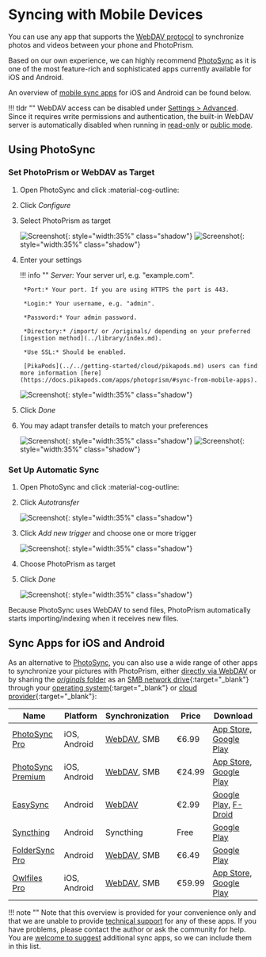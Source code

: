 # Syncing with Mobile Devices

You can use any app that supports the [WebDAV protocol](webdav.md) to synchronize photos and videos between your phone and PhotoPrism.

Based on our own experience, we can highly recommend [PhotoSync](https://link.photoprism.app/photosync) as it is one of the most feature-rich and sophisticated apps currently available for iOS and Android.

An overview of [mobile sync apps](#sync-apps-for-ios-and-android) for iOS and Android can be found below.

!!! tldr ""
    WebDAV access can be disabled under [Settings > Advanced](../settings/advanced.md). Since it requires write permissions and authentication, the built-in WebDAV server is automatically disabled when running in [read-only](../../getting-started/config-options.md#feature-flags) or [public mode](../../getting-started/config-options.md#authentication).

## Using PhotoSync

### Set PhotoPrism or WebDAV as Target

1. Open PhotoSync and click :material-cog-outline:
2. Click *Configure*
3. Select PhotoPrism as target

    ![Screenshot](img/photosync-1.jpg){: style="width:35%" class="shadow"}
    ![Screenshot](img/photosync-2.jpg){: style="width:35%" class="shadow"}

4. Enter your settings

    !!! info ""
        *Server:* Your server url, e.g. "example.com".
        
        *Port:* Your port. If you are using HTTPS the port is 443.

        *Login:* Your username, e.g. "admin".
        
        *Password:* Your admin password.

        *Directory:* /import/ or /originals/ depending on your preferred [ingestion method](../library/index.md).
        
        *Use SSL:* Should be enabled.

        [PikaPods](../../getting-started/cloud/pikapods.md) users can find more information [here](https://docs.pikapods.com/apps/photoprism/#sync-from-mobile-apps). 

      ![Screenshot](img/photosync-3.jpg){: style="width:35%" class="shadow"}

6. Click *Done*
7. You may adapt transfer details to match your preferences

      ![Screenshot](img/photosync-4.jpg){: style="width:35%" class="shadow"}
      ![Screenshot](img/photosync-5.jpg){: style="width:35%" class="shadow"}

### Set Up Automatic Sync

1. Open PhotoSync and click :material-cog-outline:
2. Click *Autotransfer*

      ![Screenshot](img/photosync-1.jpg){: style="width:35%" class="shadow"}

3. Click *Add new trigger* and choose one or more trigger

      ![Screenshot](img/photosync-6.jpg){: style="width:35%" class="shadow"}

4. Choose PhotoPrism as target
5. Click *Done*

      ![Screenshot](img/photosync-7.jpg){: style="width:35%" class="shadow"}

Because PhotoSync uses WebDAV to send files, PhotoPrism automatically starts importing/indexing when it receives new files.

## Sync Apps for iOS and Android

As an alternative to [PhotoSync](#using-photosync), you can also use a wide range of other apps to synchronize your pictures with PhotoPrism, either [directly via WebDAV](webdav.md#server-url) or by sharing the [
*originals* folder](../backups/folders.md#originals) as an [SMB network drive](https://ubuntu.com/server/docs/samba-as-a-file-server){:target="_blank"} through your [operating system](https://support.microsoft.com/en-us/windows/file-sharing-over-a-network-in-windows-b58704b2-f53a-4b82-7bc1-80f9994725bf){:target="_blank"} or [cloud provider](https://learn.microsoft.com/en-us/azure/storage/files/files-smb-protocol){:target="_blank"}:

| Name                                                                                                                            | Platform     | Synchronization                     | Price  | Download                                                                                                                                                                                                                |
|---------------------------------------------------------------------------------------------------------------------------------|--------------|-------------------------------------|--------|-------------------------------------------------------------------------------------------------------------------------------------------------------------------------------------------------------------------------|
| [PhotoSync Pro](https://www.photosync-app.com/support/ios/answers/what-is-the-difference-between-photosync-pro-and-premium)     | iOS, Android | [WebDAV](#using-photosync), SMB     | €6.99  | [App Store](https://link.photoprism.app/photosync-ios), [Google Play](https://link.photoprism.app/photosync-android)                                                                                                    |
| [PhotoSync Premium](https://www.photosync-app.com/support/ios/answers/what-is-the-difference-between-photosync-pro-and-premium) | iOS, Android | [WebDAV](#using-photosync), SMB     | €24.99 | [App Store](https://link.photoprism.app/photosync-ios), [Google Play](https://link.photoprism.app/photosync-android)                                                                                                    |
| [EasySync](https://github.com/phpbg/easysync)                                                                                   | Android      | [WebDAV](webdav.md#server-url)      | €2.99  | [Google Play](https://play.google.com/store/apps/details?id=com.phpbg.easysync&pcampaignid=pcampaignidMKT-Other-global-all-co-prtnr-py-PartBadge-Mar2515-1), [F-Droid](https://f-droid.org/packages/com.phpbg.easysync) |
| [Syncthing](https://syncthing.net/)                                                                                             | Android      | Syncthing                           | Free   | [Google Play](https://play.google.com/store/apps/details?id=com.nutomic.syncthingandroid)                                                                                                                               |
| [FolderSync Pro](https://foldersync.io/)                                                                                        | Android      | [WebDAV](webdav.md#server-url), SMB | €6.49  | [Google Play](https://play.google.com/store/apps/details?id=dk.tacit.android.foldersync.full)                                                                                                                           |
| [Owlfiles Pro](https://www.skyjos.com/owlfiles/)                                                                                | iOS, Android | [WebDAV](webdav.md#server-url), SMB | €59.99 | [App Store](https://itunes.apple.com/app/id510282524), [Google Play](https://play.google.com/store/apps/details?id=com.skyjos.apps.fileexplorerfree)                                                                    |

!!! note ""
    Note that this overview is provided for your convenience only and that we are unable to provide [technical support](https://www.photoprism.app/kb/getting-support) for any of these apps. If you have problems, please contact the author or ask the community for help. You are [welcome to suggest](https://github.com/photoprism/photoprism-docs/tree/master/docs/user-guide/sync/mobile-devices.md) additional sync apps, so we can include them in this list.

